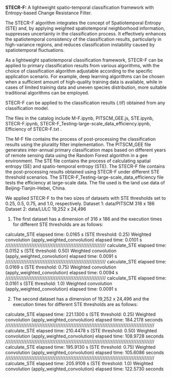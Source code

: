 **STECR-F:** A lightweight spatio-temporal classification framework with Entropy-based Change Resistance Filter.

The STECR-F algorithm integrates the concept of Spatiotemporal Entropy (STE) and, by applying weighted spatiotemporal neighborhood information, suppresses uncertainty in the classification process. It effectively enhances the spatiotemporal consistency of the classification results, particularly in high-variance regions, and reduces classification instability caused by spatiotemporal fluctuations.

As a lightweight spatiotemporal classification framework, STECR-F can be applied to primary classification results from various algorithms, with the choice of classification algorithm adjustable according to the specific application scenario. For example, deep learning algorithms can be chosen when a sufficient amount of high-quality training data is available, while in cases of limited training data and uneven species distribution, more suitable traditional algorithms can be employed.

STECR-F can be applied to the classification results (.tif) obtained from any classification model.

The files in the catalog include M-F.ipynb, PITSCM_GEE.js, STE.ipynb, STECR-F.ipynb, STECR-F_Testing-large-scale_data_efficiency.ipynb, Efficiency of STECR-F.txt .

The M-F file contains the process of post-processing the classification results using the plurality filter implementation.
The PITSCM_GEE file generates inter-annual primary classification maps based on different years of remote sensing data using the Random Forest algorithm in a gee environment.
The STE file contains the process of calculating spatial entropy (SE) and spatio-temporal entropy (STE).
The STECR-F file contains the post-processing results obtained using STECR-F under different STE threshold scenarios.
The STECR-F_Testing-large-scale_data_efficiency file tests the efficiency at large-scale data. The file used is the land use data of Beijing-Tianjin-Hebei, China.

We applied STECR-F to the two sizes of datasets with STE thresholds set to 0.25, 0.5, 0.75, and 1.0, respectively.
Dataset 1: data/PITSCM  316 x 186
Dataset 2: data/LULC  19,252 x 24,496

1. The first dataset has a dimension of 316 x 186 and the execution times for different STE thresholds are as follows:

calculate_STE elapsed time: 0.0165 s  (STE threshold: 0.25)
Weighted convolution (apply_weighted_convolution) elapsed time: 0.0101 s
//////////////////////////////////////////////////////////////
calculate_STE elapsed time: 0.0152 s  (STE threshold: 0.50)
Weighted convolution (apply_weighted_convolution) elapsed time: 0.0091 s
//////////////////////////////////////////////////////////////
calculate_STE elapsed time: 0.0169 s  (STE threshold: 0.75)
Weighted convolution (apply_weighted_convolution) elapsed time: 0.0094 s
//////////////////////////////////////////////////////////////
calculate_STE elapsed time: 0.0161 s  (STE threshold: 1.0)
Weighted convolution (apply_weighted_convolution) elapsed time: 0.0091 s

2. The second dataset has a dimension of 19,252 x 24,496 and the execution times for different STE thresholds are as follows:

calculate_STE elapsed time: 221.1300 s  (STE threshold: 0.25)
Weighted convolution (apply_weighted_convolution) elapsed time: 184.2178 seconds
////////////////////////////////////////////////////////////////////////////////////////////
calculate_STE elapsed time: 210.4478 s (STE threshold: 0.50)
Weighted convolution (apply_weighted_convolution) elapsed time: 108.9728 seconds
////////////////////////////////////////////////////////////////////////////////////////////
calculate_STE elapsed time: 195.9130 s  (STE threshold: 0.75)
Weighted convolution (apply_weighted_convolution) elapsed time: 105.6086 seconds
////////////////////////////////////////////////////////////////////////////////////////////
calculate_STE elapsed time: 205.9109 s   (STE threshold: 1.0)
Weighted convolution (apply_weighted_convolution) elapsed time: 122.5730 seconds

